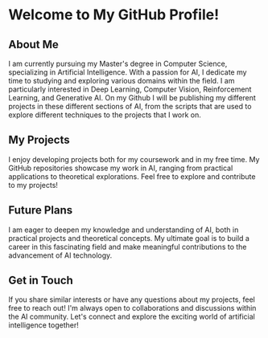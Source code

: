 # Welcome to My GitHub Profile!

## About Me

I am currently pursuing my Master's degree in Computer Science, specializing in Artificial Intelligence. With a passion for AI, I dedicate my time to studying and exploring various domains within the field. I am particularly interested in Deep Learning, Computer Vision, Reinforcement Learning, and Generative AI. On my Github I will be publishing my different projects in these different sections of AI, from the scripts that are used to explore different techniques to the projects that I work on. 

## My Projects

I enjoy developing projects both for my coursework and in my free time. My GitHub repositories showcase my work in AI, ranging from practical applications to theoretical explorations. Feel free to explore and contribute to my projects!

## Future Plans

I am eager to deepen my knowledge and understanding of AI, both in practical projects and theoretical concepts. My ultimate goal is to build a career in this fascinating field and make meaningful contributions to the advancement of AI technology.

## Get in Touch

If you share similar interests or have any questions about my projects, feel free to reach out! I'm always open to collaborations and discussions within the AI community. Let's connect and explore the exciting world of artificial intelligence together!
